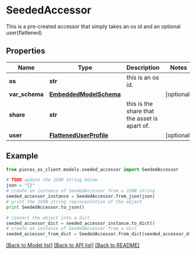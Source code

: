 # SeededAccessor

This is a pre-created accessor that simply takes an os id and an optional user(flattened)

## Properties
Name | Type | Description | Notes
------------ | ------------- | ------------- | -------------
**os** | **str** | this is an os id. | 
**var_schema** | [**EmbeddedModelSchema**](EmbeddedModelSchema.md) |  | [optional] 
**share** | **str** | this is the share that the asset is apart of. | 
**user** | [**FlattenedUserProfile**](FlattenedUserProfile.md) |  | [optional] 

## Example

```python
from pieces_os_client.models.seeded_accessor import SeededAccessor

# TODO update the JSON string below
json = "{}"
# create an instance of SeededAccessor from a JSON string
seeded_accessor_instance = SeededAccessor.from_json(json)
# print the JSON string representation of the object
print SeededAccessor.to_json()

# convert the object into a dict
seeded_accessor_dict = seeded_accessor_instance.to_dict()
# create an instance of SeededAccessor from a dict
seeded_accessor_from_dict = SeededAccessor.from_dict(seeded_accessor_dict)
```
[[Back to Model list]](../README.md#documentation-for-models) [[Back to API list]](../README.md#documentation-for-api-endpoints) [[Back to README]](../README.md)


